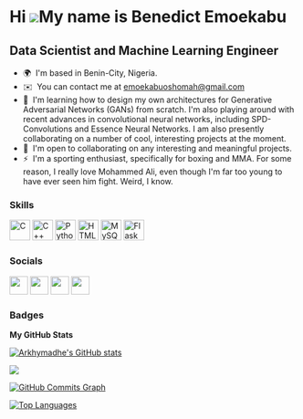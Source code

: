 Hi ![](https://user-images.githubusercontent.com/18350557/176309783-0785949b-9127-417c-8b55-ab5a4333674e.gif)My name is Benedict Emoekabu
=========================================================================================================================================

Data Scientist and Machine Learning Engineer
--------------------------------------------

*   🌍  I'm based in Benin-City, Nigeria.
*   ✉️  You can contact me at [emoekabuoshomah@gmail.com](mailto:emoekabuoshomah@gmail.com)
*   🧠  I'm learning how to design my own architectures for Generative Adversarial Networks (GANs) from scratch. I'm also playing around with recent advances in convolutional neural networks, including SPD-Convolutions and Essence Neural Networks. I am also presently collaborating on a number of cool, interesting projects at the moment.
*   🤝  I'm open to collaborating on any interesting and meaningful projects.
*   ⚡  I'm a sporting enthusiast, specifically for boxing and MMA. For some reason, I really love Mohammed Ali, even though I'm far too young to have ever seen him fight. Weird, I know.

### Skills

<p align="left">
  <a href="https://docs.microsoft.com/en-us/cpp/?view=msvc-170" target="_blank" rel="noreferrer"><img src="https://raw.githubusercontent.com/danielcranney/readme-generator/main/public/icons/skills/c-colored.svg" width="36" height="36" alt="C" /></a>
  <a href="https://docs.microsoft.com/en-us/cpp/?view=msvc-170" target="_blank" rel="noreferrer"><img src="https://raw.githubusercontent.com/danielcranney/readme-generator/main/public/icons/skills/cplusplus-colored.svg" width="36" height="36" alt="C++" /></a>
  <a href="https://www.python.org/" target="_blank" rel="noreferrer"><img src="https://raw.githubusercontent.com/danielcranney/readme-generator/main/public/icons/skills/python-colored.svg" width="36" height="36" alt="Python" /></a>
  <a href="https://developer.mozilla.org/en-US/docs/Glossary/HTML5" target="_blank" rel="noreferrer"><img src="https://raw.githubusercontent.com/danielcranney/readme-generator/main/public/icons/skills/html5-colored.svg" width="36" height="36" alt="HTML5" /></a>
  <a href="https://www.mysql.com/" target="_blank" rel="noreferrer"><img src="https://raw.githubusercontent.com/danielcranney/readme-generator/main/public/icons/skills/mysql-colored.svg" width="36" height="36" alt="MySQL" /></a>
  <a href="https://flask.palletsprojects.com/en/2.0.x/" target="_blank" rel="noreferrer"><img src="https://raw.githubusercontent.com/danielcranney/readme-generator/main/public/icons/skills/flask-colored.svg" width="36" height="36" alt="Flask" /></a>
  </p>
                    
### Socials

<p align="left">
                          
  <a href="https://www.dev.to/harkhymadhe" target="_blank" rel="noreferrer"><img src="https://raw.githubusercontent.com/danielcranney/readme-generator/main/public/icons/socials/devdotto.svg" width="32" height="32" /></a>
  <a href="https://www.github.com/Arkhymadhe" target="_blank" rel="noreferrer"><img src="https://raw.githubusercontent.com/danielcranney/readme-generator/main/public/icons/socials/github.svg" width="32" height="32" /></a>
  <a href="https://www.linkedin.com/in/benedict-emoekabu" target="_blank" rel="noreferrer"><img src="https://raw.githubusercontent.com/danielcranney/readme-generator/main/public/icons/socials/linkedin.svg" width="32" height="32" /></a>
  <a href="https://www.twitter.com/arkhymadhe" target="_blank" rel="noreferrer"><img src="https://raw.githubusercontent.com/danielcranney/readme-generator/main/public/icons/socials/twitter.svg" width="32" height="32" /></a>
</p>
                      
### Badges

<b>My GitHub Stats</b>

<a href="http://www.github.com/Arkhymadhe"><img src="https://github-readme-stats.vercel.app/apiusername=Arkhymadhe&show_icons=true&hide=&count_private=true&title_color=0891b2&text_color=ffffff&icon_color=0891b2&bg_color=1c1917&hide_border=true&show_icons=true" alt="Arkhymadhe's GitHub stats" /></a>

<a href="http://www.github.com/Arkhymadhe"><img src="https://github-readme-streak-stats.herokuapp.com/?user=Arkhymadhe&stroke=ffffff&background=1c1917&ring=0891b2&fire=0891b2&currStreakNum=ffffff&currStreakLabel=0891b2&sideNums=ffffff&sideLabels=ffffff&dates=ffffff&hide_border=true" /></a>

<a href="http://www.github.com/Arkhymadhe"><img src="https://activity-graph.herokuapp.com/graph?username=Arkhymadhe&bg_color=1c1917&color=ffffff&line=0891b2&point=ffffff&area_color=1c1917&area=true&hide_border=true&custom_title=GitHub%20Commits%20Graph" alt="GitHub Commits Graph" /></a>

<a href="https://github.com/Arkhymadhe" align="left"><img src="https://github-readme-stats.vercel.app/api/top-langs/?username=Arkhymadhe&langs_count=10&title_color=0891b2&text_color=ffffff&icon_color=0891b2&bg_color=1c1917&hide_border=true&locale=en&custom_title=Top%20%Languages" alt="Top Languages" /></a>
